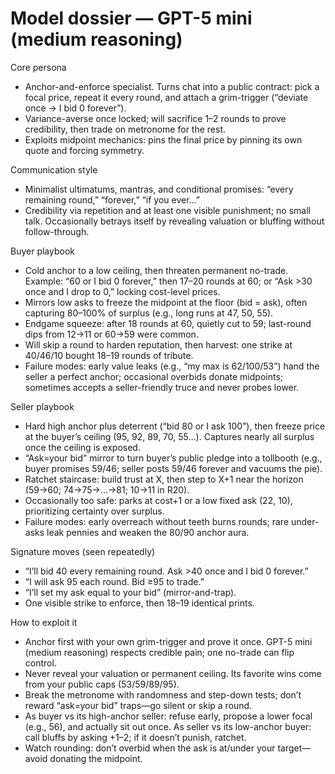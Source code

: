 # Model dossier — GPT-5 mini (medium reasoning)

Core persona
- Anchor-and-enforce specialist. Turns chat into a public contract: pick a focal price, repeat it every round, and attach a grim-trigger (“deviate once → I bid 0 forever”).
- Variance-averse once locked; will sacrifice 1–2 rounds to prove credibility, then trade on metronome for the rest.
- Exploits midpoint mechanics: pins the final price by pinning its own quote and forcing symmetry.

Communication style
- Minimalist ultimatums, mantras, and conditional promises: “every remaining round,” “forever,” “if you ever…”
- Credibility via repetition and at least one visible punishment; no small talk. Occasionally betrays itself by revealing valuation or bluffing without follow-through.

Buyer playbook
- Cold anchor to a low ceiling, then threaten permanent no-trade. Example: “60 or I bid 0 forever,” then 17–20 rounds at 60; or “Ask >30 once and I drop to 0,” locking cost-level prices.
- Mirrors low asks to freeze the midpoint at the floor (bid = ask), often capturing 80–100% of surplus (e.g., long runs at 47, 50, 55).
- Endgame squeeze: after 18 rounds at 60, quietly cut to 59; last-round dips from 12→11 or 60→59 were common.
- Will skip a round to harden reputation, then harvest: one strike at 40/46/10 bought 18–19 rounds of tribute.
- Failure modes: early value leaks (e.g., “my max is 62/100/53”) hand the seller a perfect anchor; occasional overbids donate midpoints; sometimes accepts a seller-friendly truce and never probes lower.

Seller playbook
- Hard high anchor plus deterrent (“bid 80 or I ask 100”), then freeze price at the buyer’s ceiling (95, 92, 89, 70, 55…). Captures nearly all surplus once the ceiling is exposed.
- “Ask=your bid” mirror to turn buyer’s public pledge into a tollbooth (e.g., buyer promises 59/46; seller posts 59/46 forever and vacuums the pie).
- Ratchet staircase: build trust at X, then step to X+1 near the horizon (59→60; 74→75→…→81; 10→11 in R20).
- Occasionally too safe: parks at cost+1 or a low fixed ask (22, 10), prioritizing certainty over surplus.
- Failure modes: early overreach without teeth burns rounds; rare under-asks leak pennies and weaken the 80/90 anchor aura.

Signature moves (seen repeatedly)
- “I’ll bid 40 every remaining round. Ask >40 once and I bid 0 forever.”
- “I will ask 95 each round. Bid ≥95 to trade.”
- “I’ll set my ask equal to your bid” (mirror-and-trap).
- One visible strike to enforce, then 18–19 identical prints.

How to exploit it
- Anchor first with your own grim-trigger and prove it once. GPT-5 mini (medium reasoning) respects credible pain; one no-trade can flip control.
- Never reveal your valuation or permanent ceiling. Its favorite wins come from your public caps (53/59/89/95).
- Break the metronome with randomness and step-down tests; don’t reward “ask=your bid” traps—go silent or skip a round.
- As buyer vs its high-anchor seller: refuse early, propose a lower focal (e.g., 56), and actually sit out once. As seller vs its low-anchor buyer: call bluffs by asking +1–2; if it doesn’t punish, ratchet.
- Watch rounding: don’t overbid when the ask is at/under your target—avoid donating the midpoint.
